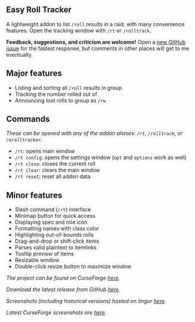 Easy Roll Tracker
---

A lightweight addon to list `/roll` results in a raid,
with many convenience features. Open the tracking window
with `/rt` or `/rolltrack`.

**Feedback, suggestions, and criticism are welcome!**
Open a [new GitHub issue][5] for the fastest response,
but comments in other places will get to me eventually.

## Major features

- Listing and sorting all `/roll` results in group
- Tracking the number rolled out of
- Announcing loot rolls to group as `/rw`

## Commands

*These can be opened with any of the addon aliases:*
*`/rt`, `/rolltrack`, or `/erolltracker`.*

- `/rt`: opens main window
- `/rt config`: opens the settings window (`opt` and `options` work as well)
- `/rt close`: closes the current roll
- `/rt clear`: clears the main window
- `/rt reset`: reset all addon data

## Minor features

- Slash command (`/rt`) interface
- Minimap button for quick access
- Displaying spec and role icon
- Formatting names with class color
- Highlighting out-of-bounds rolls
- Drag-and-drop or shift-click items
- Parses valid plaintext to itemlinks
- Tooltip preview of items
- Resizable window
- Double-click resize button to maximize window

*The project can be found on CurseForge [here][1].*

*Download the latest release from GitHub [here][2].*

*Screenshots (including historical versions) hosted*
*on Imgur [here][3].*

*Latest CurseForge screenshots are [here][4].*

[1]: https://www.curseforge.com/wow/addons/easy-roll-tracker
[2]: https://github.com/ErythroGuild/EasyRollTracker/releases/latest
[3]: https://imgur.com/a/AZu9CpG
[4]: https://www.curseforge.com/wow/addons/easy-roll-tracker/screenshots
[5]: https://github.com/ErythroGuild/EasyRollTracker/issues/new
